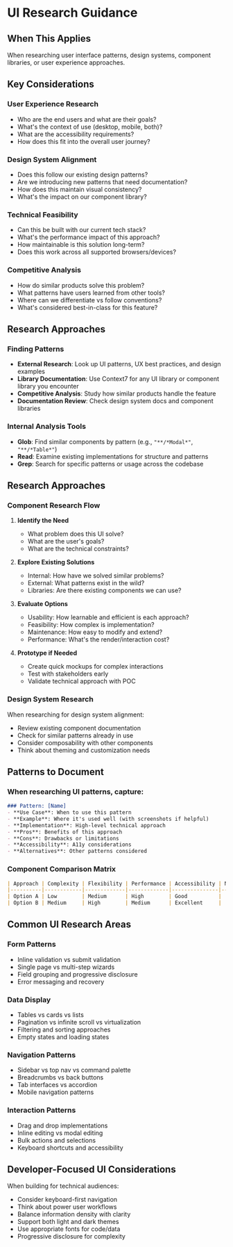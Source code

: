 # UI Research Guidance

## When This Applies
When researching user interface patterns, design systems, component libraries, or user experience approaches.

## Key Considerations

### User Experience Research
- Who are the end users and what are their goals?
- What's the context of use (desktop, mobile, both)?
- What are the accessibility requirements?
- How does this fit into the overall user journey?

### Design System Alignment
- Does this follow our existing design patterns?
- Are we introducing new patterns that need documentation?
- How does this maintain visual consistency?
- What's the impact on our component library?

### Technical Feasibility
- Can this be built with our current tech stack?
- What's the performance impact of this approach?
- How maintainable is this solution long-term?
- Does this work across all supported browsers/devices?

### Competitive Analysis
- How do similar products solve this problem?
- What patterns have users learned from other tools?
- Where can we differentiate vs follow conventions?
- What's considered best-in-class for this feature?

## Research Approaches

### Finding Patterns
- **External Research**: Look up UI patterns, UX best practices, and design examples
- **Library Documentation**: Use Context7 for any UI library or component library you encounter
- **Competitive Analysis**: Study how similar products handle the feature
- **Documentation Review**: Check design system docs and component libraries

### Internal Analysis Tools
- **Glob**: Find similar components by pattern (e.g., `"**/*Modal*"`, `"**/*Table*"`)
- **Read**: Examine existing implementations for structure and patterns
- **Grep**: Search for specific patterns or usage across the codebase

## Research Approaches

### Component Research Flow
1. **Identify the Need**
   - What problem does this UI solve?
   - What are the user's goals?
   - What are the technical constraints?

2. **Explore Existing Solutions**
   - Internal: How have we solved similar problems?
   - External: What patterns exist in the wild?
   - Libraries: Are there existing components we can use?

3. **Evaluate Options**
   - Usability: How learnable and efficient is each approach?
   - Feasibility: How complex is implementation?
   - Maintenance: How easy to modify and extend?
   - Performance: What's the render/interaction cost?

4. **Prototype if Needed**
   - Create quick mockups for complex interactions
   - Test with stakeholders early
   - Validate technical approach with POC

### Design System Research
When researching for design system alignment:
- Review existing component documentation
- Check for similar patterns already in use
- Consider composability with other components
- Think about theming and customization needs

## Patterns to Document

### When researching UI patterns, capture:
```markdown
### Pattern: [Name]
- **Use Case**: When to use this pattern
- **Example**: Where it's used well (with screenshots if helpful)
- **Implementation**: High-level technical approach
- **Pros**: Benefits of this approach
- **Cons**: Drawbacks or limitations
- **Accessibility**: A11y considerations
- **Alternatives**: Other patterns considered
```

### Component Comparison Matrix
```markdown
| Approach | Complexity | Flexibility | Performance | Accessibility | Notes |
|----------|------------|-------------|-------------|---------------|-------|
| Option A | Low        | Medium      | High        | Good          | ...   |
| Option B | Medium     | High        | Medium      | Excellent     | ...   |
```

## Common UI Research Areas

### Form Patterns
- Inline validation vs submit validation
- Single page vs multi-step wizards
- Field grouping and progressive disclosure
- Error messaging and recovery

### Data Display
- Tables vs cards vs lists
- Pagination vs infinite scroll vs virtualization
- Filtering and sorting approaches
- Empty states and loading states

### Navigation Patterns
- Sidebar vs top nav vs command palette
- Breadcrumbs vs back buttons
- Tab interfaces vs accordion
- Mobile navigation patterns

### Interaction Patterns
- Drag and drop implementations
- Inline editing vs modal editing
- Bulk actions and selections
- Keyboard shortcuts and accessibility

## Developer-Focused UI Considerations

When building for technical audiences:
- Consider keyboard-first navigation
- Think about power user workflows
- Balance information density with clarity
- Support both light and dark themes
- Use appropriate fonts for code/data
- Progressive disclosure for complexity